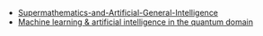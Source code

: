* [Supermathematics-and-Artificial-General-Intelligence](https://github.com/JordanMicahBennett/Supermathematics-and-Artificial-General-Intelligence)
* [Machine learning & artificial intelligence in the quantum domain](https://arxiv.org/pdf/1709.02779.pdf)
